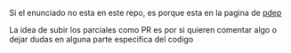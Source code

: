 Si el enunciado no esta en este repo, es porque esta en la pagina de [pdep](https://www.pdep.com.ar/material/parciales)

La idea de subir los parciales como PR es por si quieren comentar algo o dejar dudas en alguna parte especifica del codigo